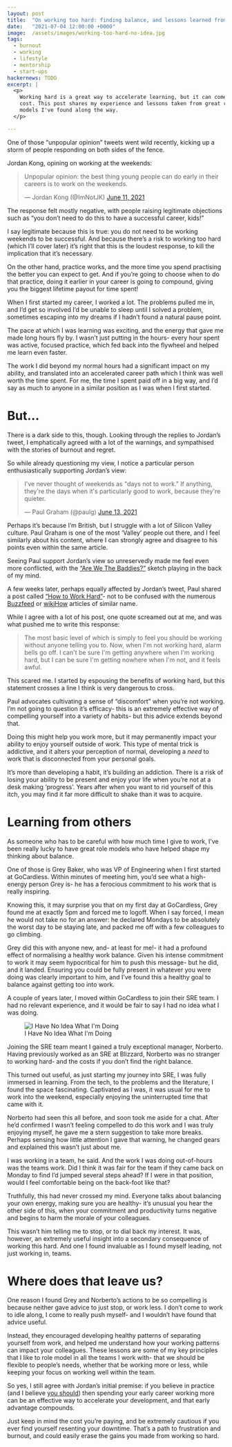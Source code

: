 ```yaml
---
layout: post
title:  "On working too hard: finding balance, and lessons learned from others"
date:   "2021-07-04 12:00:00 +0000"
image:  /assets/images/working-too-hard-no-idea.jpg
tags:
  - burnout
  - working
  - lifestyle
  - mentorship
  - start-ups
hackernews: TODO
excerpt: |
  <p>
    Working hard is a great way to accelerate learning, but it can come at a
    cost. This post shares my experience and lessons taken from great role
    models I've found along the way.
  </p>

---
```


One of those “unpopular opinion” tweets went wild recently, kicking up a storm
of people responding on both sides of the fence.

Jordan Kong, opining on working at the weekends:

<blockquote class="twitter-tweet tw-align-center">
  <p lang="en" dir="ltr">
    Unpopular opinion: the best thing young people can do early in their careers is to work on the weekends.
  </p>&mdash; Jordan Kong (@ImNotJK) <a href="https://twitter.com/ImNotJK/status/1403483098004611072?ref_src=twsrc%5Etfw">June 11, 2021</a>
</blockquote>
<script async src="https://platform.twitter.com/widgets.js" charset="utf-8"></script>

The response felt mostly negative, with people raising legitimate objections
such as “you don’t need to do this to have a successful career, kids!”

I say legitimate because this is true: you do not need to be working weekends to
be successful. And because there’s a risk to working too hard (which I’ll cover
later) it’s right that this is the loudest response, to kill the implication
that it’s necessary.

On the other hand, practice works, and the more time you spend practising the
better you can expect to get. And if you’re going to choose when to do that
practice, doing it earlier in your career is going to compound, giving you the
biggest lifetime payout for time spent!

When I first started my career, I worked a lot. The problems pulled me in, and
I’d get so involved I’d be unable to sleep until I solved a problem, sometimes
escaping into my dreams if I hadn’t found a natural pause point.

The pace at which I was learning was exciting, and the energy that gave me made
long hours fly by. I wasn’t just putting in the hours- every hour spent was
active, focused practice, which fed back into the flywheel and helped me learn
even faster.

The work I did beyond my normal hours had a significant impact on my ability,
and translated into an accelerated career path which I think was well worth the
time spent. For me, the time I spent paid off in a big way, and I’d say as much
to anyone in a similar position as I was when I first started.

# But…

There is a dark side to this, though. Looking through the replies to Jordan’s
tweet, I emphatically agreed with a lot of the warnings, and sympathised with
the stories of burnout and regret.

So while already questioning my view, I notice a particular person
enthusiastically supporting Jordan’s view:

<blockquote class="twitter-tweet tw-align-center">
  <p lang="en" dir="ltr">
    I&#39;ve never thought of weekends as &quot;days not to work.&quot; If anything, they&#39;re the days when it&#39;s particularly good to work, because they&#39;re quieter.
  </p>&mdash; Paul Graham (@paulg) <a href="https://twitter.com/paulg/status/1404119741879525381?ref_src=twsrc%5Etfw">June 13, 2021</a>
</blockquote>
<script async src="https://platform.twitter.com/widgets.js" charset="utf-8"></script>

Perhaps it’s because I’m British, but I struggle with a lot of Silicon Valley
culture. Paul Graham is one of the most ‘Valley’ people out there, and I feel
similarly about his content, where I can strongly agree and disagree to his
points even within the same article.

Seeing Paul support Jordan’s view so unreservedly made me feel even more
conflicted, with the [“Are We The
Baddies?”](https://www.youtube.com/watch?v=8JOpPNra4bw) sketch playing in the
back of my mind.

A few weeks later, perhaps equally affected by Jordan’s tweet, Paul shared a
post called [“How to Work Hard”](http://paulgraham.com/hwh.html)- not to be
confused with the numerous
[Buzzfeed](https://www.buzzfeed.com/krystieyandoli/confessions-from-people-who-work-too-damn-hard)
or [wikiHow](https://www.wikihow.com/Be-a-Hard-Worker) articles of similar name.

While I agree with a lot of his post, one quote screamed out at me, and was what
pushed me to write this response:

> The most basic level of which is simply to feel you should be working without
> anyone telling you to. Now, when I'm not working hard, alarm bells go off. I
> can't be sure I'm getting anywhere when I'm working hard, but I can be sure
> I'm getting nowhere when I'm not, and it feels awful.

This scared me. I started by espousing the benefits of working hard, but this
statement crosses a line I think is very dangerous to cross.

Paul advocates cultivating a sense of “discomfort” when you’re not working. I’m
not going to question it’s efficacy- this is an extremely effective way of
compelling yourself into a variety of habits- but this advice extends beyond
that.

Doing this might help you work more, but it may permanently impact your ability
to enjoy yourself outside of work. This type of mental trick is addictive, and
it alters your perception of normal, developing a *need* to work that is
disconnected from your personal goals.

It’s more than developing a habit, it’s building an addiction. There is a risk
of losing your ability to be present and enjoy your life when you’re not at a
desk making ‘progress’. Years after when you want to rid yourself of this itch,
you may find it far more difficult to shake than it was to acquire.

# Learning from others

As someone who has to be careful with how much time I give to work, I’ve been
really lucky to have great role models who have helped shape my thinking about
balance.

One of those is Grey Baker, who was VP of Engineering when I first started at
GoCardless. Within minutes of meeting him, you’d see what a high-energy person
Grey is- he has a ferocious commitment to his work that is really inspiring.

Knowing this, it may surprise you that on my first day at GoCardless, Grey found
me at exactly 5pm and forced me to logoff. When I say forced, I mean he would
not take no for an answer: he declared Mondays to be absolutely the worst day to
be staying late, and packed me off with a few colleagues to go climbing.

Grey did this with anyone new, and- at least for me!- it had a profound effect
of normalising a healthy work balance. Given his intense commitment to work it
may seem hypocritical for him to push this message- but he did, and it landed.
Ensuring you could be fully present in whatever you were doing was clearly
important to him, and I’ve found this a healthy goal to balance against getting
too into work.

A couple of years later, I moved within GoCardless to join their SRE team. I had
no relevant experience, and it would be fair to say I had no idea what I was
doing.

<figure>
  <img
      style="max-width: 80%"
      src="{{ "/assets/images/working-too-hard-no-idea.jpg" | prepend:site.baseurl }}"
      alt="I Have No Idea What I'm Doing"/>
  <figcaption>
    I Have No Idea What I'm Doing
  </figcaption>
</figure>

Joining the SRE team meant I gained a truly exceptional manager, Norberto.
Having previously worked as an SRE at Blizzard, Norberto was no stranger to
working hard- and the costs if you don’t find the right balance.

This turned out useful, as just starting my journey into SRE, I was fully
immersed in learning. From the tech, to the problems and the literature, I found
the space fascinating. Captivated as I was, it was usual for me to work into the
weekend, especially enjoying the uninterrupted time that came with it.

Norberto had seen this all before, and soon took me aside for a chat. After he’d
confirmed I wasn’t feeling compelled to do this work and I was truly enjoying
myself, he gave me a stern suggestion to take more breaks. Perhaps sensing how
little attention I gave that warning, he changed gears and explained this wasn’t
just about me.

I was working in a team, he said. And the work I was doing out-of-hours was the
teams work. Did I think it was fair for the team if they came back on Monday to
find I’d jumped several steps ahead? If I were in that position, would I feel
comfortable being on the back-foot like that?

Truthfully, this had never crossed my mind. Everyone talks about balancing your
own energy, making sure you are healthy- it’s unusual you hear the other side of
this, when your commitment and productivity turns negative and begins to harm
the morale of your colleagues.

This wasn’t him telling me to stop, or to dial back my interest. It was,
however, an extremely useful insight into a secondary consequence of working
this hard. And one I found invaluable as I found myself leading, not just
working in, teams.

# Where does that leave us?

One reason I found Grey and Norberto’s actions to be so compelling is because
neither gave advice to just stop, or work less. I don’t come to work to idle
along, I come to really push myself- and I wouldn’t have found that advice
useful.

Instead, they encouraged developing healthy patterns of separating yourself from
work, and helped me understand how your working patterns can impact your
colleagues. These lessons are some of my key principles that I like to role
model in all the teams I work with- that we should be flexible to people’s
needs, whether that be working more or less, while keeping your focus on working
well within the team.

So yes, I still agree with Jordan’s initial premise: if you believe in practice
(and I believe [you should](https://www.amazon.co.uk/Bounce-Myth-Talent-Power-Practice/dp/0007350546))
then spending your early career working more can be an effective way to
accelerate your development, and that early advantage compounds.

Just keep in mind the cost you’re paying, and be extremely cautious if you ever
find yourself resenting your downtime. That’s a path to frustration and burnout,
and could easily erase the gains you made from working so hard.
